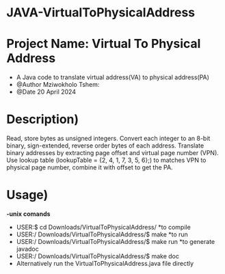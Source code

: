 # JAVA-VirtualToPhysicalAddress
# Project Name: Virtual To Physical Address  
* A Java code to translate virtual address(VA) to physical address(PA)  
* @Author Mziwokholo Tshem:
* @Date 20 April 2024

# Description)
Read, store bytes as unsigned integers. Convert each integer to an 8-bit binary, sign-extended, reverse order bytes of each address. Translate binary addresses by extracting page offset and virtual page number (VPN). Use lookup table (lookupTable = {2, 4, 1, 7, 3, 5, 6};) to matches VPN to physical page number, combine it with offset to get the PA.

# Usage)
**-unix comands**
* USER:$ cd Downloads/VirtualToPhysicalAddress/
  *to compile
* USER:/ Downloads/VirtualToPhysicalAddress/$ make
 *to run
* USER:/ Downloads/VirtualToPhysicalAddress/$ make run
   *to generate javadoc
* USER:/ Downloads/VirtualToPhysicalAddress/$ make doc
* Alternatively run the VirtualToPhysicalAddress.java file directly  
